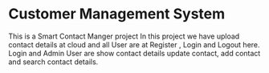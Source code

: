 # Customer Management System
This is a Smart Contact Manger project In this project we have upload
    contact details at cloud and all User are at Register , Login and Logout here. Login
    and Admin User are show contact details update contact, add contact and search 
    contact details. 
